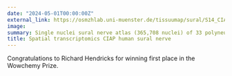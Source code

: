 ```yaml
---
date: "2024-05-01T00:00:00Z"
external_link: https://osmzhlab.uni-muenster.de/tissuumap/sural/S14_CIAP
image:
summary: Single nuclei sural nerve atlas (365,708 nuclei) of 33 polyneuropathy patients and 4 controls
title: Spatial transcriptomics CIAP human sural nerve
---
```


Congratulations to Richard Hendricks for winning first place in the Wowchemy Prize.
